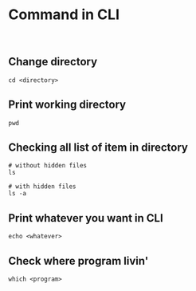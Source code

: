 # Command in CLI
<br>

## Change directory
``` cd <directory> ```

## Print working directory
`pwd`

## Checking all list of item in directory

```
# without hidden files
ls

# with hidden files
ls -a
``` 

## Print whatever you want in CLI
```echo <whatever>```

## Check where program livin'
`which <program>`

